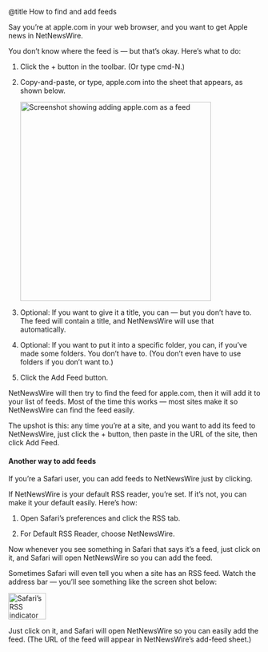 @title How to find and add feeds

Say you’re at apple.com in your web browser, and you want to get Apple news in NetNewsWire.

You don’t know where the feed is — but that’s okay. Here’s what to do:

1. Click the <span class="ui">+</span> button in the toolbar. (Or type <span class="ui">cmd-N</span>.)

2. Copy-and-paste, or type, apple.com into the sheet that appears, as shown below.

	<img src="images/addapplefeed.png" alt="Screenshot showing adding apple.com as a feed" height="398" width="381" />

3. Optional: If you want to give it a title, you can — but you don’t have to. The feed will contain a title, and NetNewsWire will use that automatically.

4. Optional: If you want to put it into a specific folder, you can, if you’ve made some folders. You don’t have to. (You don’t even have to use folders if you don’t want to.)

5. Click the <span class="ui">Add Feed</span> button.

NetNewsWire will then try to find the feed for apple.com, then it will add it to your list of feeds. Most of the time this works — most sites make it so NetNewsWire can find the feed easily.

The upshot is this: any time you’re at a site, and you want to add its feed to NetNewsWire, just click the <span class="ui">+</span> button, then paste in the URL of the site, then click <span class="ui">Add Feed</span>.


#### Another way to add feeds

If you’re a Safari user, you can add feeds to NetNewsWire just by clicking.

If NetNewsWire is your default RSS reader, you’re set. If it’s not, you can make it your default easily. Here’s how:

1. Open Safari’s preferences and click the RSS tab.

2. For <span class="ui">Default RSS Reader</span>, choose NetNewsWire.

Now whenever you see something in Safari that says it’s a feed, just click on it, and Safari will open NetNewsWire so you can add the feed.

Sometimes Safari will even tell you when a site has an RSS feed. Watch the address bar — you’ll see something like the screen shot below:

<img src="images/safarirssindicator.png" alt="Safari’s RSS indicator" height="53" width="75" />

Just click on it, and Safari will open NetNewsWire so you can easily add the feed. (The URL of the feed will appear in NetNewsWire’s add-feed sheet.)
